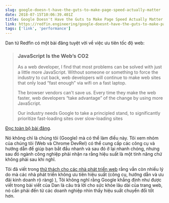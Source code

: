 ```yaml
---
slug: google-doesn-t-have-the-guts-to-make-page-speed-actually-matter
date: 2018-07-15T10:06:39.401Z
title: Google Doesn't Have the Guts to Make Page Speed Actually Matter
link: https://redfin.engineering/google-doesnt-have-the-guts-to-make-page-speed-actually-matter-ab2a1a8fe496
tags: ['link', 'performance']
---
```

Dan từ Redfin có một bài đăng tuyệt vời về việc ưu tiên tốc độ web:

> ### JavaScript Is the Web&#x2019;s CO2
> 
> As a web developer, I find that most problems can be solved with just a little more JavaScript. Without someone or something to force the industry to cut back, web developers will continue to make web sites that only load &#x201c;fast enough&#x201d; via wifi on a fast laptop.
> 
> The browser vendors can't save us. Every time they make the web faster, web developers &#x201c;take advantage&#x201d; of the change by using more JavaScript.
> 
> Our industry needs Google to take a principled stand, to significantly prioritize fast-loading sites over slow-loading sites


[Đọc toàn bộ bài đăng](https://redfin.engineering/google-doesnt-have-the-guts-to-make-page-speed-actually-matter-ab2a1a8fe496).

Nó không chỉ là chúng tôi (Google) mà có thể làm điều này. Tôi xem nhóm của chúng tôi (Web và Chrome DevRel) có thể cung cấp các công cụ và hướng dẫn để giúp bạn bắt đầu nhanh và sau đó ở lại nhanh chóng, nhưng sau đó ngành công nghiệp phải nhận ra rằng hiệu suất là một tính năng chứ không phải sau khi nghĩ.

Tôi đã viết trong [thử thách cho các nhà phát triển web](https://paul.kinlan.me/challenges-for-web-developers/) rằng vẫn còn nhiều lý do mà các nhà phát triển không ưu tiên hiệu suất (công cụ, hướng dẫn và ưu đãi kinh doanh rõ ràng) ), Tôi không nghĩ rằng Google khẳng định như được viết trong bài viết của Dan là câu trả lời cho sức khỏe lâu dài của trang web, nó cần phải đến từ các doanh nghiệp nhìn thấy hiệu suất chuyển đổi tốt hơn.
